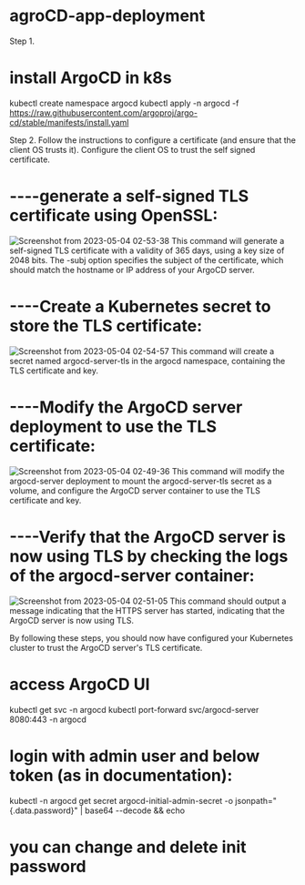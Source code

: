 # agroCD-app-deployment

Step 1.
# install ArgoCD in k8s
kubectl create namespace argocd
kubectl apply -n argocd -f https://raw.githubusercontent.com/argoproj/argo-cd/stable/manifests/install.yaml

Step 2. 
Follow the instructions to configure a certificate (and ensure that the client OS trusts it).
Configure the client OS to trust the self signed certificate.
# ----generate a self-signed TLS certificate using OpenSSL:
![Screenshot from 2023-05-04 02-53-38](https://user-images.githubusercontent.com/54754559/236092648-564218ef-4512-41ad-a38f-8a8cef98067d.png)
This command will generate a self-signed TLS certificate with a validity of 365 days, using a key size of 2048 bits. The -subj option specifies the subject of the certificate, which should match the hostname or IP address of your ArgoCD server.

# ----Create a Kubernetes secret to store the TLS certificate:
![Screenshot from 2023-05-04 02-54-57](https://user-images.githubusercontent.com/54754559/236092892-45bde8f7-b4a6-4c74-b8f2-bca22b25cea9.png)
This command will create a secret named argocd-server-tls in the argocd namespace, containing the TLS certificate and key.

# ----Modify the ArgoCD server deployment to use the TLS certificate:
![Screenshot from 2023-05-04 02-49-36](https://user-images.githubusercontent.com/54754559/236091582-89fa70f4-43f6-4e12-a638-6db2d94e71d0.png)
This command will modify the argocd-server deployment to mount the argocd-server-tls secret as a volume, and configure the ArgoCD server container to use the TLS certificate and key.

# ----Verify that the ArgoCD server is now using TLS by checking the logs of the argocd-server container:
![Screenshot from 2023-05-04 02-51-05](https://user-images.githubusercontent.com/54754559/236091884-4bad62e1-2d61-4b0e-9618-af11d3d078f9.png)
This command should output a message indicating that the HTTPS server has started, indicating that the ArgoCD server is now using TLS.

By following these steps, you should now have configured your Kubernetes cluster to trust the ArgoCD server's TLS certificate.

# access ArgoCD UI
kubectl get svc -n argocd
kubectl port-forward svc/argocd-server 8080:443 -n argocd

# login with admin user and below token (as in documentation):
kubectl -n argocd get secret argocd-initial-admin-secret -o jsonpath="{.data.password}" | base64 --decode && echo

# you can change and delete init password
